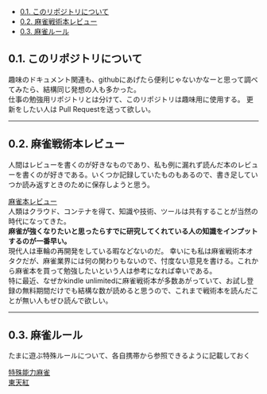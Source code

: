 <!-- TOC -->

- [0.1. このリポジトリについて](#01-このリポジトリについて)
- [0.2. 麻雀戦術本レビュー](#02-麻雀戦術本レビュー)
- [0.3. 麻雀ルール](#03-麻雀ルール)

<!-- /TOC -->

## 0.1. このリポジトリについて
趣味のドキュメント関連も、githubにあげたら便利じゃないかなーと思って調べてみたら、結構同じ発想の人も多かった。  
仕事の勉強用リポジトリとは分けて、このリポジトリは趣味用に使用する。
更新をしたい人は Pull Requestを送って欲しい。  
___
  
## 0.2. 麻雀戦術本レビュー
人間はレビューを書くのが好きなものであり、私も例に漏れず読んだ本のレビューを書くのが好きである。いくつか記録していたものもあるので、書き足していつか読み返すときのために保存しようと思う。  

[麻雀本レビュー](/mahjang/mahjang.md)  
人類はクラウド、コンテナを得て、知識や技術、ツールは共有することが当然の時代になってきた。  
**麻雀が強くなりたいと思ったらすでに研究してくれている人の知識をインプットするのが一番早い。**  
現代人は車輪の再開発をしている暇などないのだ。
幸いにも私は麻雀戦術本オタクだが、麻雀業界には何の関わりもないので、忖度ない意見を書ける。これから麻雀本を買って勉強したいという人は参考になれば幸いである。  
特に最近、なぜかkindle unlimitedに麻雀戦術本が多数あがっていて、お試し登録の無料期間だけでも結構な数が読めると思うので、これまで戦術本を読んだことが無い人もぜひ読んで欲しい。

___
## 0.3. 麻雀ルール
たまに遊ぶ特殊ルールについて、各自携帯から参照できるように記載しておく  

[特殊能力麻雀](/mahjang/toutenkou.md)  
[東天紅](/mahjang/toutenkou.md)  
